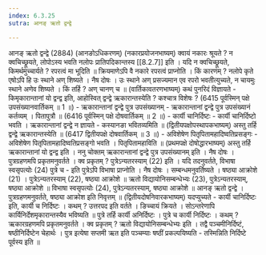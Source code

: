 ```yaml
---
index: 6.3.25
sutra: आनङ् ऋतो द्वन्द्वे

---
```

 आनङ् ऋतो द्वन्द्वे (2884) (आनङोऽधिकरणम्) (नकारप्रयोजनभाष्यम्) क्वायं नकारः श्रूयते ? न क्वचिच्छ्रूयते, लोपोऽस्य भवति नलोपः प्रातिपदिकान्तस्य [[8.2.7]] इति । यदि न क्वचिच्छ्रूयते, किमर्थमुच्चार्यते ? रपरत्वं मा भूदिति ॥ क्रियमाणेऽपि वै नकारे रपरत्वं प्राप्नोति । किं कारणम् ? नलोपे कृते एषोऽपि हि उः स्थाने अण् शिष्यते । नैष दोषः । उः स्थाने अण् प्रसज्यमान एव रपरो भवतीत्युच्यते, न चायमुः स्थाने अणेव शिष्यते । किं तर्हि ? अण् चानण् च ॥ (वार्तिकावतरणभाष्यम्) कथं पुनरिदं विज्ञायते  -  किमृकारान्तानां यो द्वन्द्व इति, आहोस्वित् द्वन्द्वे ऋकारान्तस्येति ? कश्चात्र विशेषः ? (6415 पूर्वस्मिन् पक्षे उपसंख्यानवार्तिकम् ॥ 1 ॥) - ऋकारान्तानां द्वन्द्वे पुत्र उपसंख्यानम् - ऋकारान्तानां द्वन्द्वे पुत्र उपसंख्यानं कर्तव्यम् । पितापुत्रौ ॥ (6416 पूर्वस्मिन् पक्षे दोषवार्तिकम् ॥ 2 ॥) - कार्यी चानिर्दिष्टः - कार्यी चानिर्दिष्टो भवति । ऋकारान्तानां द्वन्द्वे न ज्ञायते - कस्यानङा भवितव्यमिति ॥ (द्वितीयपक्षोपस्थापकभाष्यम्) अस्तु तर्हि द्वन्द्वे ऋकारान्तस्येति ॥ (6417 द्वितीयपक्षे दोषवार्तिकम् ॥ 3 ॥) - अविशेषेण पितृपितामहादिष्वतिप्रसङ्गः - अविशेषेण पितृपितामहादिष्वतिप्रसङ्गो भवति । पितृपितामहाविति ॥ (प्रथमपक्षे दोषोद्धारभाष्यम्) अस्तु तर्हि ऋकारान्तानां यो द्वन्द्व इति । ननु चोक्तम् ऋकारान्तानां द्वन्द्वे पुत्र उपसंख्यानम् इति । नैष दोषः । पुत्रग्रहणमपि प्रकृतमनुवर्तते । क्व प्रकृतम् ? पुत्रेऽन्यतरस्याम् (22) इति । यदि तदनुवर्तते, विभाषा स्वसृपत्योः (24) पुत्रे च  -  इति पुत्रेऽपि विभाषा प्राप्नोति । नैष दोषः । सम्बन्धमनुवर्तिष्यते । षष्ठ्या आक्रोशे (21) । पुत्रेऽन्यतरस्याम् (22), षष्ठ्या आक्रोशे ॥ ऋतो विद्यायोनिसम्बन्धेभ्यः (23), पुत्रेऽन्यतरस्याम्, षष्ठ्या आक्रोशे ॥ विभाषा स्वसृपत्योः (24), पुत्रेऽन्यतरस्याम्, षष्ठ्या आक्रोशे ॥ आनङ् ऋतो द्वन्द्वे । पुत्रग्रहणमनुवर्तते, षष्ठ्या आक्रोश इति निवृत्तम् ॥ (द्वितीयदोषनिवारकभाष्यम्) यदप्युच्यते  -  कार्यी चानिर्दिष्टः इति, कार्यी च निर्दिष्टः । कथम् ? उत्तरपद इति वर्तते । ङिच्चायं क्रियते । सोऽन्तरेणापि कार्यिनिर्देशमृकारान्तस्यैव भविष्यति ॥ पुत्रे तर्हि कार्यी अनिर्दिष्टः । पुत्रे च कार्यी निर्दिष्टः । कथम् ? ऋकारग्रहणमपि प्रकृतमनुवर्तते । क्व प्रकृतम् ? ऋतो विद्यायोनिसम्बन्धेभ्यः इति । तद्वै पञ्चमीनिर्दिष्टं, षष्ठीनिर्दिष्टेन चेहार्थः । पुत्र इत्येषा सप्तमी ऋत इति पञ्चम्याः षष्ठीं प्रकल्पयिष्यति  -  तस्मिन्निति निर्दिष्टे पूर्वस्य इति ॥ 
